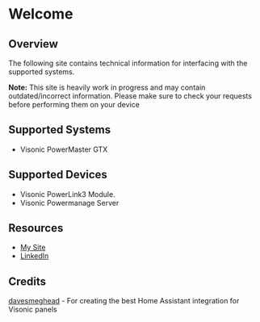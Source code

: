 # Welcome

## Overview
The following site contains technical information for interfacing with the supported systems.

**Note:** This site is heavily work in progress and may contain outdated/incorrect information.
Please make sure to check your requests before performing them on your device

## Supported Systems
- Visonic PowerMaster GTX

## Supported Devices
- Visonic PowerLink3 Module.
- Visonic Powermanage Server

## Resources
- [My Site](http://www.rexchoppers.com)
- [LinkedIn](https://www.linkedin.com/in/connor-b-50984311b/)

## Credits
[davesmeghead](https://github.com/davesmeghead/visonic) - For creating the best Home Assistant integration for Visonic panels